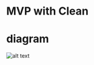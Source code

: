# MVP with Clean

# diagram
![alt text](https://raw.githubusercontent.com/pipedev10/MVP-Clean/main/image/clean.webp?raw=true)
